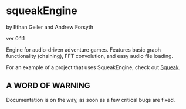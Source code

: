 squeakEngine
============
by Ethan Geller and Andrew Forsyth

ver 0.1.1

Engine for audio-driven adventure games. Features basic graph functionality (chaining), FFT convolution, and easy audio file loading.

For an example of a project that uses SqueakEngine, check out [Squeak](https://github.com/felakuti4life/squeak).

A WORD OF WARNING
-----------------
Documentation is on the way, as soon as a few critical bugs are fixed.
